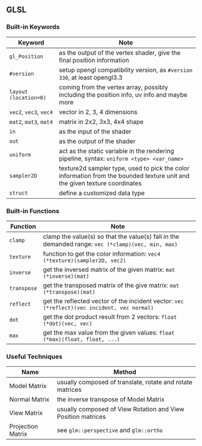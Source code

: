 ## GLSL

### Built-in Keywords

| Keyword                | Note                                                         |
| ---------------------- | ------------------------------------------------------------ |
| `gl_Position`          | as the output of the vertex shader, give the final position information |
| `#version`             | setup opengl compatibility version, as `#version 330`, at least opengl3.3 |
| `layout (location=0)`  | coming from the vertex array, possibly including the position info, uv info and maybe more |
| `vec2`, `vec3`, `vec4` | vector in 2, 3, 4 dimensions                                 |
| `mat2`, `mat3`, `mat4` | matrix in 2x2, 3x3, 4x4 shape                                |
| `in`                   | as the input of the shader                                   |
| `out`                  | as the output of the shader                                  |
| `uniform`              | act as the static variable in the rendering pipeline, syntax: `uniform <type> <var_name>` |
| `sampler2D`            | texture2d sampler type, used to pick the color information from the bounded texture unit and the given texture coordinates |
| `struct`               | define a customized data type                                |

### Built-in Functions

| Function    | Note                                                         |
| ----------- | ------------------------------------------------------------ |
| `clamp`     | clamp the value(s) so that the value(s) fall in the demanded range: `vec (*clamp)(vec, min, max)` |
| `texture`   | function to get the color information: `vec4 (*texture)(sampler2D, vec2)` |
| `inverse`   | get the inversed matrix of the given matrix: `mat (*inverse)(mat)` |
| `transpose` | get the transposed matrix of the give matrix: `mat (*transpose)(mat)` |
| `reflect`   | get the reflected vector of the incident vector: `vec (*reflect)(vec incident, vec normal)` |
| `dot`       | get the dot product result from 2 vectors: `float (*dot)(vec, vec)` |
| `max`       | get the max value from the given values: `float (*max)(float, float, ...)` |

### Useful Techniques

| Name              | Method                                                       |
| ----------------- | ------------------------------------------------------------ |
| Model Matrix      | usually composed of translate, rotate and rotate matrices    |
| Normal Matrix     | the inverse transpose of Model Matrix                        |
| View Matrix       | usually composed of View Rotation and View Position matrices |
| Projection Matrix | see `glm::perspective` and `glm::ortho`                      |

